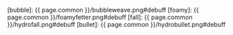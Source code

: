 [bubble]: {{ page.common }}/bubbleweave.png#debuff
[foamy]: {{ page.common }}/foamyfetter.png#debuff
[fall]: {{ page.common }}/hydrofall.png#debuff
[bullet]: {{ page.common }}/hydrobullet.png#debuff

[tank]: tank
[healer]: healer
[dps]: dps
[cast]: cast
[boss]: boss
